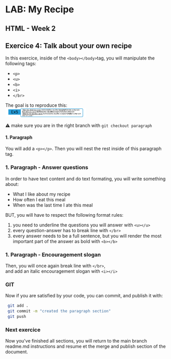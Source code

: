 # LAB: My Recipe 
**HTML - Week 2**
--

## Exercice 4: Talk about your own recipe

In this exercice, inside of the `<body></body>`tag, you will manipulate the following tags:  
- `<p>`  
- `<u>`  
- `<b>`  
- `<i>`  
- `</br>`  

The goal is to reproduce this:  
<img src="ex5.png" width="50%" height="" style="margin-x: auto">

⚠️ make sure you are in the right branch with `git checkout paragraph`

#### 1. Paragraph
You will add a `<p></p>`. Then you will nest the rest inside of this paragraph tag.

### 1. Paragraph - Answer questions

In order to have text content and do text formating, you will write something about:
- What I like about my recipe
- How often I eat this meal
- When was the last time I ate this meal

BUT, you will have to respect the following format rules:
1. you need to underline the questions you will answer with `<u></u>`
2. every question-answer has to break line with `</br>`
3. every answer needs to be a full sentence, but you will render the most important part of the answer as bold with `<b></b>`

### 1. Paragraph - Encouragement slogan

Then, you will once again break line with `</br>`,  
and add an italic encouragement slogan with `<i></i>`


### GIT

Now if you are satisfied by your code, you can commit, and publish it with:  
```bash
 git add .
 git commit -m "created the paragraph section"
 git push
```

### Next exercice
Now you've finished all sections, you will return to the main branch readme.md instructions and resume et the merge and publish section of the document.
